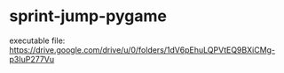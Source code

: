# sprint-jump-pygame


executable file:
https://drive.google.com/drive/u/0/folders/1dV6pEhuLQPVtEQ9BXiCMg-p3IuP277Vu
